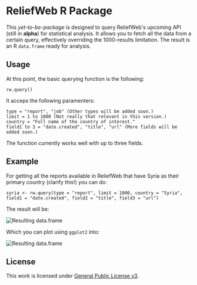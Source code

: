 ReliefWeb R Package
===================

This _yet-to-be-package_ is designed to query ReliefWeb's upcoming API (still in __alpha__) for statistical analysis. It allows you to fetch all the data from a certain query, effectively overriding the 1000-results limitation. The result is an R `data.frame` ready for analysis.


Usage
-----

At this point, the basic querying function is the following:

```
rw.query()
```

It acceps the following paramenters:

```
type = "report", "job" (Other types will be added soon.)
limit = 1 to 1000 (Not really that relevant in this version.)
country = "Full name of the country of interest."
field1 to 3 = "date.created", "title", "url" (More fields will be added soon.)
```

The function currently works well with up to three fields.


Example
-------
For getting all the reports available in ReliefWeb that have Syria as their primary country (clarify this!) you can do:

```
syria <- rw.query(type = "report", limit = 1000, country = "Syria", field1 = "date.created", field2 = "title", field3 = "url")
```

The result will be:

![Resulting data.frame](https://raw.github.com/luiscape/reliefweb-study/readme/dataframe.png)

Which you can plot using `ggplot2` into: 

![Resulting data.frame](https://raw.github.com/luiscape/reliefweb-study/graphics/https://raw.github.com/luiscape/reliefweb-study/master/graphics/reports-dr-congo.png)


License
-------
This work is licensed under [General Public License v3](https://www.gnu.org/copyleft/gpl.html).

